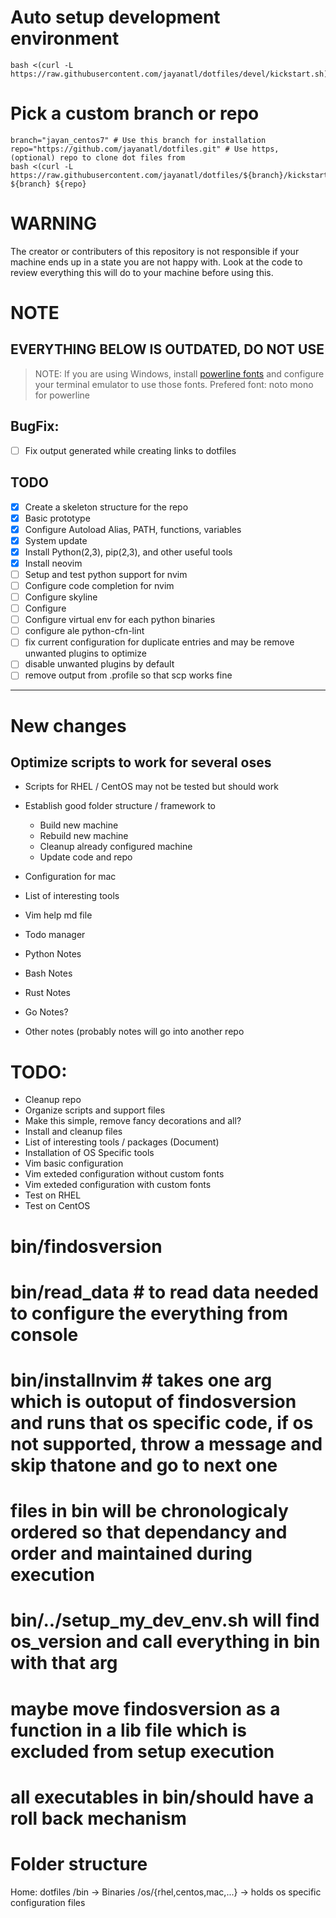 # Auto setup development environment

```
bash <(curl -L https://raw.githubusercontent.com/jayanatl/dotfiles/devel/kickstart.sh)
```

# Pick a custom branch or repo
```
branch="jayan_centos7" # Use this branch for installation
repo="https://github.com/jayanatl/dotfiles.git" # Use https, (optional) repo to clone dot files from
bash <(curl -L https://raw.githubusercontent.com/jayanatl/dotfiles/${branch}/kickstart.sh) ${branch} ${repo}
```

# WARNING
The creator or contributers of this repository is not responsible if your machine ends up in a state you are not happy with. Look at the code to review everything this will do to your machine before using this.

# NOTE
## EVERYTHING BELOW IS OUTDATED, DO NOT USE


>NOTE: If you are using Windows, install [powerline fonts](https://github.com/powerline/fonts) and configure your terminal emulator to use those fonts.
>Prefered font: noto mono for powerline

## BugFix:
- [ ] Fix output generated while creating links to dotfiles


## TODO
- [x] Create a skeleton structure for the repo
- [x] Basic prototype
- [x] Configure Autoload Alias, PATH, functions, variables
- [x] System update
- [x] Install Python(2,3), pip(2,3), and other useful tools
- [x] Install neovim
- [ ] Setup and test python support for nvim
- [ ] Configure code completion for nvim
- [ ] Configure skyline
- [ ] Configure 
- [ ] Configure virtual env for each python binaries
- [ ] configure ale python-cfn-lint
- [ ] fix current configuration for duplicate entries and may be remove unwanted plugins to optimize
- [ ] disable unwanted plugins by default
- [ ] remove output from .profile so that scp works fine

---

# New changes

## Optimize scripts to work for several oses
- Scripts for RHEL / CentOS may not be tested but should work
- Establish good folder structure / framework to
  - Build new machine
  - Rebuild new machine
  - Cleanup already configured machine
  - Update code and repo

- Configuration for mac

- List of interesting tools

- Vim help md file

- Todo manager

- Python Notes

- Bash Notes

- Rust Notes

- Go Notes?

- Other notes (probably notes will go into another repo

# TODO:
  - Cleanup repo
  - Organize scripts and support files
  - Make this simple, remove fancy decorations and all?
  - Install and cleanup files
  - List of interesting tools / packages (Document)
  - Installation of OS Specific tools
  - Vim basic configuration
  - Vim exteded configuration without custom fonts
  - Vim exteded configuration with custom fonts
  - Test on RHEL
  - Test on CentOS

# bin/findosversion
# bin/read_data # to read data needed to configure the everything from console
# bin/installnvim # takes one arg which is outoput of findosversion and runs that os specific code, if os not supported, throw a message and skip thatone and go to next one
# files in bin will be chronologicaly ordered so that dependancy and order and maintained during execution
# bin/../setup_my_dev_env.sh will find os_version and call everything in bin with that arg
# maybe move findosversion as a function in a lib file which is excluded from setup execution
# all executables in bin/should have a roll back mechanism 

# Folder structure
  Home: dotfiles
  /bin -> Binaries
  /os/{rhel,centos,mac,...} -> holds os specific configuration files
